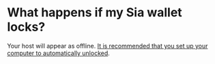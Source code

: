 # What happens if my Sia wallet locks?

Your host will appear as offline. [It is recommended that you set up your computer to automatically unlocked](../../../your-sia-wallet/wallet-setup/for-advanced-users/how-to-automatically-restart-and-unlock-sia.md).
